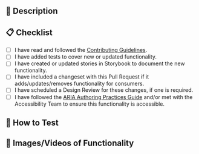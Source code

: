 <!-- Please provide a descriptive title for your Pull Request above.  -->

## 🚀 Description

<!-- Please provide a description of the changes in your Pull Request, in particular the motivation for the changes. -->

## 📋 Checklist

<!-- Please ensure you've gone through this checklist before adding reviewers. -->

- [ ] I have read and followed the [Contributing Guidelines](https://github.com/crowdstrike/glide-core/blob/main/CONTRIBUTING.md).
- [ ] I have added tests to cover new or updated functionality.
- [ ] I have created or updated stories in Storybook to document the new functionality.
- [ ] I have included a changeset with this Pull Request if it adds/updates/removes functionality for consumers.
- [ ] I have scheduled a Design Review for these changes, if one is required.
- [ ] I have followed the [ARIA Authoring Practices Guide](https://www.w3.org/WAI/ARIA/apg/patterns/) and/or met with the Accessibility Team to ensure this functionality is accessible.

## 🔬 How to Test

<!-- Please provide steps to test the functionality added/updated/removed. Preview URLs are generated with each build. -->

## 📸 Images/Videos of Functionality

<!-- For visual changes, it's extremely helpful to include screenshots, gifs, or videos of what has changed.  Before and After images are ideal when adjusting styling. -->
